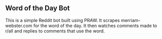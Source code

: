 ## Word of the Day Bot

This is a simple Reddit bot built using PRAW. It scrapes merriam-webster.com for the word of the day. It then watches comments made to r/all and replies to comments that use the word.
